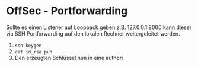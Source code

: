 # OffSec - Portforwarding

Sollte es einen Listener auf Loopback geben z.B. 127.0.0.1:8000 kann dieser via SSH Portforwarding auf den lokalen Rechner weitergeleitet werden.

1. `ssh-keygen`
2. `cat id_rsa.pub`
3. Den erzeugten Schlüssel nun in eine authori